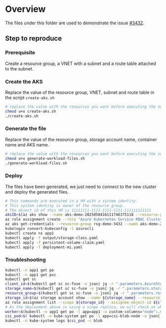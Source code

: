 # Overview

The files under this folder are used to demonstrate the issue [#3432](https://github.com/Azure/AKS/issues/3432).

## Step to reproduce

### Prerequisite

Create a resource group, a VNET with a subnet and a route table attached to the subnet.

### Create the AKS

Replace the value of the resource group, VNET, subnet and route table in the script `create-aks.sh`

```bash
# replace the value with the resources you want before executing the script.
chmod u+x create-aks.sh
./create-aks.sh
```

### Generate the file

Replace the value of the resource group, storage account name, container name and AKS name.

```bash
# replace the value with the resources you want before executing the script.
chmod u+x generate-workload-files.sh
./generate-workload-files.sh
```

### Deploy

The files have been generated, we just need to connect to the new cluster and deploy the generated files.

```bash
# This commands are executed in a VM with a system identity.
# This system identity is owner of the resource group.
# The object id of this VM is 11111111-1111-1111-1111-111111111111
aksID=$(az aks show --name aks-demo-2025050416111746375118 --resource-group rsg-demo-3432 --query "id" -o tsv)
az role assignment create --role "Azure Kubernetes Service RBAC Cluster Admin" --scope ${aksID} --assignee-object-id $object_id --query "name" 
az aks get-credentials --resource-group rsg-demo-3432 --name aks-demo-2025050416111746375118 --overwrite-existing
kubelogin convert-kubeconfig -l azurecli
kubectl create ns app1
kubectl apply -f output/storage-class.yaml
kubectl apply -f persistent-volume-claim.yaml
kubectl apply -f deployment-mi.yaml
```

### Troubleshooting

```bash
kubectl -n app1 get po
kubectl -n app1 get pvc
kubectl get sc
client_id=$(kubectl get sc sc-fuse -o json| jq -r ".parameters.AzureStorageIdentityClientID")
storage_name=$(kubectl get sc sc-fuse -o json| jq -r ".parameters.storageAccount")
resource_group=$(kubectl get sc sc-fuse -o json| jq -r ".parameters.resourceGroup")
storage_id=$(az storage account show --name ${storage_name} --resource-group ${resource_group} --query "id" -o tsv)
az role assignment list --scope ${storage_id} --assignee-object-id ${client_id} 
# As the deployment above is using a singe replica, we will check on which worker node it tries to run
worker=$(kubectl -n app1 get po -l app=app1 -o custom-columns="node":.spec.nodeName --no-headers)
csi_pod=$( kubectl -n kube-system get po -l app=csi-blob-node -o json| jq -r '.items[] | select(.spec.nodeName == "'$worker'").metadata.name')
kubectl -n kube-system logs $csi_pod -c blob
```